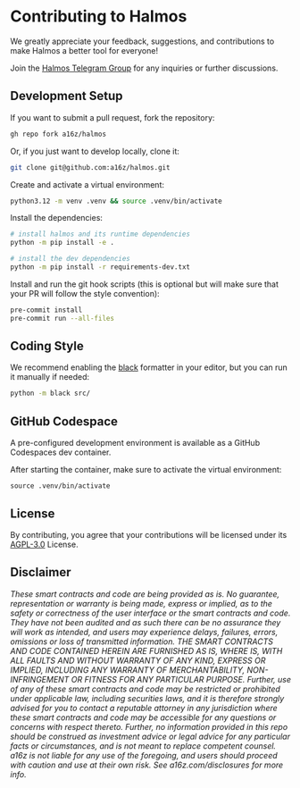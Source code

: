 # Contributing to Halmos

We greatly appreciate your feedback, suggestions, and contributions to make Halmos a better tool for everyone!

Join the [Halmos Telegram Group][chat] for any inquiries or further discussions.

[chat]: <https://t.me/+4UhzHduai3MzZmUx>

## Development Setup

If you want to submit a pull request, fork the repository:

```sh
gh repo fork a16z/halmos
```

Or, if you just want to develop locally, clone it:

```sh
git clone git@github.com:a16z/halmos.git
```

Create and activate a virtual environment:

```sh
python3.12 -m venv .venv && source .venv/bin/activate
```

Install the dependencies:

```sh
# install halmos and its runtime dependencies
python -m pip install -e .

# install the dev dependencies
python -m pip install -r requirements-dev.txt
```

Install and run the git hook scripts (this is optional but will make sure that your PR will follow the style convention):

```sh
pre-commit install
pre-commit run --all-files
```

## Coding Style

We recommend enabling the [black] formatter in your editor, but you can run it manually if needed:

```sh
python -m black src/
```

[black]: <https://black.readthedocs.io/en/stable/>

## GitHub Codespace

A pre-configured development environment is available as a GitHub Codespaces dev container.

After starting the container, make sure to activate the virtual environment:
```
source .venv/bin/activate
```

## License

By contributing, you agree that your contributions will be licensed under its [AGPL-3.0](LICENSE) License.

## Disclaimer

_These smart contracts and code are being provided as is. No guarantee, representation or warranty is being made, express or implied, as to the safety or correctness of the user interface or the smart contracts and code. They have not been audited and as such there can be no assurance they will work as intended, and users may experience delays, failures, errors, omissions or loss of transmitted information. THE SMART CONTRACTS AND CODE CONTAINED HEREIN ARE FURNISHED AS IS, WHERE IS, WITH ALL FAULTS AND WITHOUT WARRANTY OF ANY KIND, EXPRESS OR IMPLIED, INCLUDING ANY WARRANTY OF MERCHANTABILITY, NON-INFRINGEMENT OR FITNESS FOR ANY PARTICULAR PURPOSE. Further, use of any of these smart contracts and code may be restricted or prohibited under applicable law, including securities laws, and it is therefore strongly advised for you to contact a reputable attorney in any jurisdiction where these smart contracts and code may be accessible for any questions or concerns with respect thereto. Further, no information provided in this repo should be construed as investment advice or legal advice for any particular facts or circumstances, and is not meant to replace competent counsel. a16z is not liable for any use of the foregoing, and users should proceed with caution and use at their own risk. See a16z.com/disclosures for more info._
